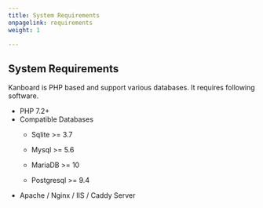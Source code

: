 ```yaml
---
title: System Requirements
onpagelink: requirements
weight: 1

---
```


System Requirements
-------------------

Kanboard is PHP based and support various databases. It requires following software.

- PHP 7.2+
- Compatible Databases 
  - Sqlite &gt;= 3.7
   
  
  - Mysql &gt;= 5.6
   
  
  - MariaDB &gt;= 10
   
  
  - Postgresql &gt;= 9.4
- Apache / Nginx / IIS / Caddy Server
 